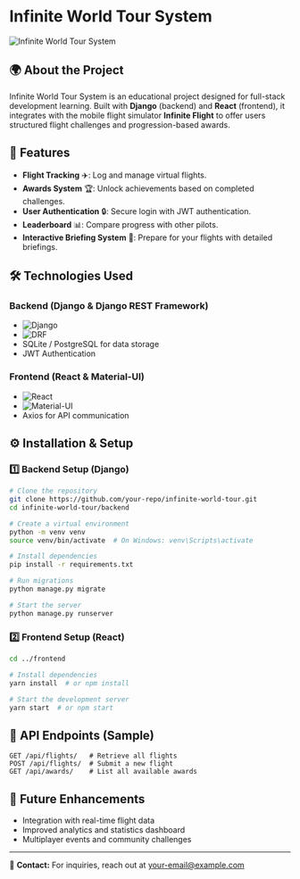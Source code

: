 # Infinite World Tour System

![Infinite World Tour System](https://your-logo-url.com/logo.png)

## 🌍 About the Project

Infinite World Tour System is an educational project designed for full-stack development learning. Built with **Django** (backend) and **React** (frontend), it integrates with the mobile flight simulator **Infinite Flight** to offer users structured flight challenges and progression-based awards.

## 🚀 Features

- **Flight Tracking** ✈️: Log and manage virtual flights.
- **Awards System** 🏆: Unlock achievements based on completed challenges.
- **User Authentication** 🔒: Secure login with JWT authentication.
- **Leaderboard** 📊: Compare progress with other pilots.
- **Interactive Briefing System** 📄: Prepare for your flights with detailed briefings.

## 🛠️ Technologies Used

### Backend (Django & Django REST Framework)
- ![Django](https://img.shields.io/badge/Django-092E20?style=for-the-badge&logo=django&logoColor=white)
- ![DRF](https://img.shields.io/badge/Django%20REST%20Framework-red?style=for-the-badge&logo=django&logoColor=white)
- SQLite / PostgreSQL for data storage
- JWT Authentication

### Frontend (React & Material-UI)
- ![React](https://img.shields.io/badge/React-61DAFB?style=for-the-badge&logo=react&logoColor=black)
- ![Material-UI](https://img.shields.io/badge/Material--UI-007FFF?style=for-the-badge&logo=mui&logoColor=white)
- Axios for API communication

## ⚙️ Installation & Setup

### 1️⃣ Backend Setup (Django)
```sh
# Clone the repository
git clone https://github.com/your-repo/infinite-world-tour.git
cd infinite-world-tour/backend

# Create a virtual environment
python -m venv venv
source venv/bin/activate  # On Windows: venv\Scripts\activate

# Install dependencies
pip install -r requirements.txt

# Run migrations
python manage.py migrate

# Start the server
python manage.py runserver
```

### 2️⃣ Frontend Setup (React)
```sh
cd ../frontend

# Install dependencies
yarn install  # or npm install

# Start the development server
yarn start  # or npm start
```

## 📜 API Endpoints (Sample)
```http
GET /api/flights/   # Retrieve all flights
POST /api/flights/  # Submit a new flight
GET /api/awards/    # List all available awards
```

## 📌 Future Enhancements
- Integration with real-time flight data
- Improved analytics and statistics dashboard
- Multiplayer events and community challenges

---

📧 **Contact:** For inquiries, reach out at [your-email@example.com](mailto:your-email@example.com)

